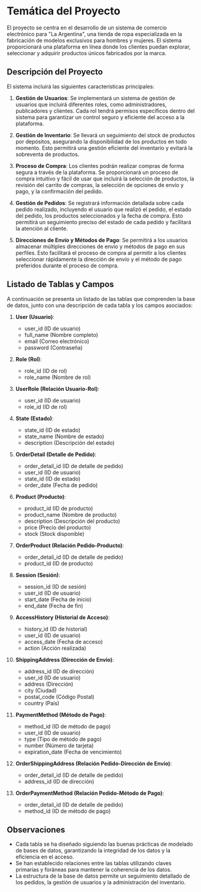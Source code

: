 # Temática del Proyecto

El proyecto se centra en el desarrollo de un sistema de comercio electrónico para "La Argentina", una tienda de ropa especializada en la fabricación de modelos exclusivos para hombres y mujeres. El sistema proporcionará una plataforma en línea donde los clientes puedan explorar, seleccionar y adquirir productos únicos fabricados por la marca.

## Descripción del Proyecto

El sistema incluirá las siguientes características principales:

1. **Gestión de Usuarios**: Se implementará un sistema de gestión de usuarios que incluirá diferentes roles, como administradores, publicadores y clientes. Cada rol tendrá permisos específicos dentro del sistema para garantizar un control seguro y eficiente del acceso a la plataforma.

2. **Gestión de Inventario**: Se llevará un seguimiento del stock de productos por depósitos, asegurando la disponibilidad de los productos en todo momento. Esto permitirá una gestión eficiente del inventario y evitará la sobreventa de productos.

3. **Proceso de Compra**: Los clientes podrán realizar compras de forma segura a través de la plataforma. Se proporcionará un proceso de compra intuitivo y fácil de usar que incluirá la selección de productos, la revisión del carrito de compras, la selección de opciones de envío y pago, y la confirmación del pedido.

4. **Gestión de Pedidos**: Se registrará información detallada sobre cada pedido realizado, incluyendo el usuario que realizó el pedido, el estado del pedido, los productos seleccionados y la fecha de compra. Esto permitirá un seguimiento preciso del estado de cada pedido y facilitará la atención al cliente.

5. **Direcciones de Envío y Métodos de Pago**: Se permitirá a los usuarios almacenar múltiples direcciones de envío y métodos de pago en sus perfiles. Esto facilitará el proceso de compra al permitir a los clientes seleccionar rápidamente la dirección de envío y el método de pago preferidos durante el proceso de compra.

## Listado de Tablas y Campos

A continuación se presenta un listado de las tablas que comprenden la base de datos, junto con una descripción de cada tabla y los campos asociados:

1. **User (Usuario)**:

   - user_id (ID de usuario)
   - full_name (Nombre completo)
   - email (Correo electrónico)
   - password (Contraseña)

2. **Role (Rol)**:

   - role_id (ID de rol)
   - role_name (Nombre de rol)

3. **UserRole (Relación Usuario-Rol)**:

   - user_id (ID de usuario)
   - role_id (ID de rol)

4. **State (Estado)**:

   - state_id (ID de estado)
   - state_name (Nombre de estado)
   - description (Descripción del estado)

5. **OrderDetail (Detalle de Pedido)**:

   - order_detail_id (ID de detalle de pedido)
   - user_id (ID de usuario)
   - state_id (ID de estado)
   - order_date (Fecha de pedido)

6. **Product (Producto)**:

   - product_id (ID de producto)
   - product_name (Nombre de producto)
   - description (Descripción del producto)
   - price (Precio del producto)
   - stock (Stock disponible)

7. **OrderProduct (Relación Pedido-Producto)**:

   - order_detail_id (ID de detalle de pedido)
   - product_id (ID de producto)

8. **Session (Sesión)**:

   - session_id (ID de sesión)
   - user_id (ID de usuario)
   - start_date (Fecha de inicio)
   - end_date (Fecha de fin)

9. **AccessHistory (Historial de Acceso)**:

   - history_id (ID de historial)
   - user_id (ID de usuario)
   - access_date (Fecha de acceso)
   - action (Acción realizada)

10. **ShippingAddress (Dirección de Envío)**:

    - address_id (ID de dirección)
    - user_id (ID de usuario)
    - address (Dirección)
    - city (Ciudad)
    - postal_code (Código Postal)
    - country (País)

11. **PaymentMethod (Método de Pago)**:

    - method_id (ID de método de pago)
    - user_id (ID de usuario)
    - type (Tipo de método de pago)
    - number (Número de tarjeta)
    - expiration_date (Fecha de vencimiento)

12. **OrderShippingAddress (Relación Pedido-Dirección de Envío)**:

    - order_detail_id (ID de detalle de pedido)
    - address_id (ID de dirección)

13. **OrderPaymentMethod (Relación Pedido-Método de Pago)**:
    - order_detail_id (ID de detalle de pedido)
    - method_id (ID de método de pago)

## Observaciones

- Cada tabla se ha diseñado siguiendo las buenas prácticas de modelado de bases de datos, garantizando la integridad de los datos y la eficiencia en el acceso.
- Se han establecido relaciones entre las tablas utilizando claves primarias y foráneas para mantener la coherencia de los datos.
- La estructura de la base de datos permite un seguimiento detallado de los pedidos, la gestión de usuarios y la administración del inventario.

